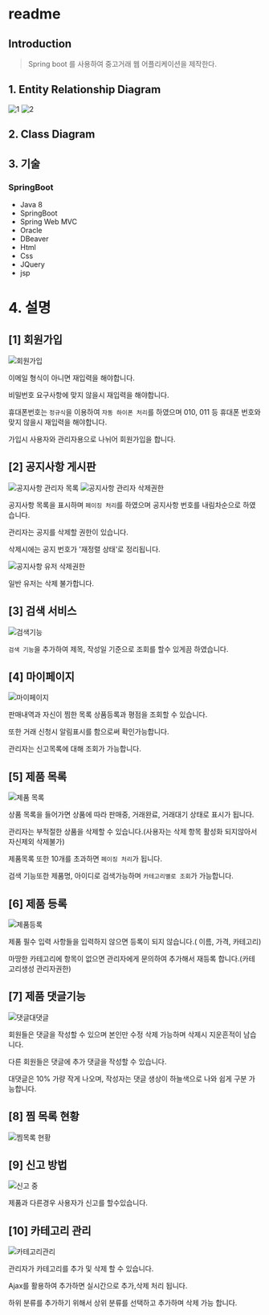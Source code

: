 # readme

## Introduction

> Spring boot 를 사용하여 중고거래 웹 어플리케이션을 제작한다.


## 1. Entity Relationship Diagram

![1](https://user-images.githubusercontent.com/86057607/174211944-21889f0b-f764-4ed0-b909-80afffbbe448.png)
![2](https://user-images.githubusercontent.com/86057607/174222653-1d5a676c-6e2c-491a-bd0a-5b4b130fde72.png)


## 2. Class Diagram



## 3. 기술


### **SpringBoot**

- Java 8
- SpringBoot
- Spring Web MVC
- Oracle
- DBeaver
- Html
- Css
- JQuery
- jsp


# 4. 설명


## [1] 회원가입

![회원가입](https://user-images.githubusercontent.com/86057607/174213697-4c53b9d9-9b25-4a5b-a41c-17f71a809a78.png)

이메일 형식이 아니면 재입력을 해야합니다.

비밀번호 요구사항에 맞지 않을시 재입력을 해야합니다.

휴대폰번호는 `정규식`을 이용하여 `자동 하이폰 처리`를 하였으며 010, 011 등 휴대폰 번호와 맞지 않을시 재입력을 해야합니다.

가입시 사용자와 관리자용으로 나뉘어 회원가입을 합니다.


## [2] 공지사항 게시판

![공지사항 관리자 목록](https://user-images.githubusercontent.com/86057607/174213699-f419b930-9a88-4ff1-9ff1-490a4eb7840b.png)
![공지사항 관리자 삭제권한](https://user-images.githubusercontent.com/86057607/174213702-02e93ad3-b46d-4bbc-b433-c3f9ccb1c684.png)

공지사항 목록을 표시하며 `페이징 처리`를 하였으며 공지사항 번호를 내림차순으로 하였습니다.

관리자는 공지를 삭제할 권한이 있습니다. 

삭제시에는 공지 번호가 '재정렬 상태'로 정리됩니다.


![공지사항 유저 삭제권한](https://user-images.githubusercontent.com/86057607/174213816-9ada9c4e-8944-4e82-9186-8bfe61b15769.png)

일반 유저는 삭제 불가합니다.


## [3] 검색 서비스

![검색기능](https://user-images.githubusercontent.com/86057607/174214465-8762d094-0c99-4066-a24c-35c49340eac3.png)

`검색 기능`을 추가하여 제목, 작성일 기준으로 조회를 할수 있게끔 하였습니다.



## [4] 마이페이지

![마이페이지](https://user-images.githubusercontent.com/86057607/174224525-4cf1280f-60d5-4b73-8a5d-ca5b1071f986.png)



판매내역과 자신이 찜한 목록 상품등록과 평점을 조회할 수 있습니다.

또한 거래 신청시 알림표시를 함으로써 확인가능합니다.

관리자는 신고목록에 대해 조회가 가능합니다.


## [5] 제품 목록

![제품 목록](https://user-images.githubusercontent.com/86057607/174226769-5c76109a-f0e9-4d91-8061-bcd0fbb4e072.png)

상품 목록을 들어가면 상품에 따라 판매중, 거래완료, 거래대기 상태로 표시가 됩니다.

관리자는 부적절한 상품을 삭제할 수 있습니다.(사용자는 삭제 항목 활성화 되지않아서 자신제외 삭제불가)

제품목록 또한 10개를 초과하면 `페이징 처리`가 됩니다.

검색 기능또한 제품명, 아이디로 검색가능하며 `카테고리별로 조회`가 가능합니다.

## [6] 제품 등록

![제품등록](https://user-images.githubusercontent.com/86057607/174224676-7df0cff1-4ec9-4e0f-ac66-568bd75f2961.png)

제품 필수 입력 사항들을 입력하지 않으면 등록이 되지 않습니다.( 이름, 가격, 카테고리)

마땅한 카테고리에 항목이 없으면 관리자에게 문의하여 추가해서 재등록 합니다.(카테고리생성 관리자권한)


## [7] 제품 댓글기능


![댓글대댓글](https://user-images.githubusercontent.com/86057607/174224563-c0fa2ab6-b728-4f6d-b0ba-3e163c320dfd.png)

회원들은 댓글을 작성할 수 있으며 본인만 수정 삭제 가능하며 삭제시 지운흔적이 남습니다.

다른 회원들은 댓글에 추가 댓글을 작성할 수 있습니다.

대댓글은 10% 가량 작게 나오며, 작성자는 댓글 생상이 하늘색으로 나와 쉽게 구분 가능합니다.

## [8] 찜 목록 현황

![찜목록 현황](https://user-images.githubusercontent.com/86057607/174224703-b89c7a8e-80e2-4124-991a-099b74511d9d.png)

 
## [9] 신고 방법

![신고 중](https://user-images.githubusercontent.com/86057607/174224746-e34c680f-3676-496f-abcc-efb6654a016f.png)

제품과 다른경우 사용자가 신고를 할수있습니다.

## [10] 카테고리 관리

![카테고리관리](https://user-images.githubusercontent.com/86057607/174225752-3b78eb20-67db-491e-9f55-a351045771c6.png)

관리자가 카테고리를 추가 및 삭제 할 수 있습니다.

Ajax를 활용하여 추가하면 실시간으로 추가,삭제 처리 됩니다.

하위 분류를 추가하기 위해서 상위 분류를 선택하고 추가하며 삭제 가능 합니다.
